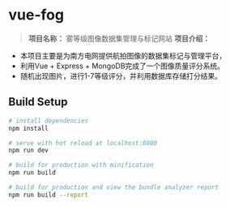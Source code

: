 # vue-fog

> **项目名称：** 雾等级图像数据集管理与标记网站
> **项目介绍：**
* 本项目主要是为南方电网提供航拍图像的数据集标记与管理平台，
* 利用Vue + Express + MongoDB完成了一个图像质量评分系统。
* 随机出现图片，进行1-7等级评分，并利用数据库存储打分结果。

## Build Setup

``` bash
# install dependencies
npm install

# serve with hot reload at localhost:8080
npm run dev

# build for production with minification
npm run build

# build for production and view the bundle analyzer report
npm run build --report
```